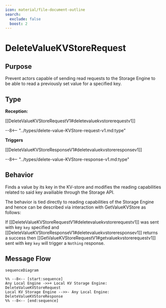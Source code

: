```yaml
---
icon: material/file-document-outline
search:
  exclude: false
  boost: 2
---
```


<div class="message" markdown>

# DeleteValueKVStoreRequest

## Purpose

<!-- --8<-- [start:purpose] -->
Prevent actors capable of sending read requests to the Storage Engine to
be able to read a previously set value for a specified key.

<!-- --8<-- [end:purpose] -->

## Type

<!-- --8<-- [start:type] -->
**Reception:**

[[DeleteValueKVStoreRequestV1#deletevaluekvstorerequestv1]]

--8<-- "../types/delete-value-KVStore-request-v1.md:type"

**Triggers**

[[DeleteValueKVStoreResponseV1#deletevaluekvstoreresponsev1]]

--8<-- "../types/delete-value-KVStore-response-v1.md:type"

<!-- --8<-- [end:type] -->

## Behavior

<!-- --8<-- [start:behavior] -->
Finds a value by its key in the KV-store and modifies the reading
capabilities related to said key availiable through the Storage API.

The behavior is tied directly to reading capabilities of the Storage Engine
and hence can be described via interaction with GetValueKVStore as follows:

If [[DeleteValueKVStoreRequestV1#deletevaluekvstorerequestv1]] was sent
with key `key` specified and
[[DeleteValueKVStoreResponseV1#deletevaluekvstoreresponsev1]] returns a
success then [[GetValueKVStoreRequestV1#getvaluekvstorerequestv1]] sent
with key `key` will trigger a `Nothing` response.

<!-- --8<-- [end:behavior] -->

## Message Flow

<!-- --8<-- [start:messages] -->
```mermaid
sequenceDiagram

%% --8<-- [start:sequence]
Any Local Engine ->>+ Local KV Storage Engine: DeleteValueKVStoreRequest
Local KV Storage Engine -->>- Any Local Engine: DeleteValueKVStoreResponse
%% --8<-- [end:sequence]
```

<!-- --8<-- [end:messages] -->

</div>

